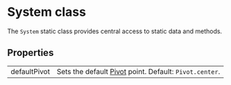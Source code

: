 # System class

The `System` static class provides central access to static data and methods.

## Properties

| | |
| :-- | :-- |
| defaultPivot | Sets the default [Pivot](/doc/pivot.md) point.  Default: `Pivot.center`. |
